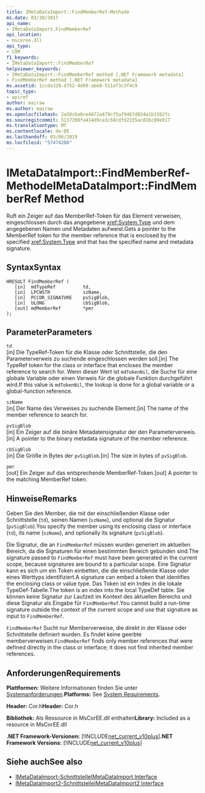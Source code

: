 ```yaml
---
title: IMetaDataImport::FindMemberRef-Methode
ms.date: 03/30/2017
api_name:
- IMetaDataImport.FindMemberRef
api_location:
- mscoree.dll
api_type:
- COM
f1_keywords:
- IMetaDataImport::FindMemberRef
helpviewer_keywords:
- IMetaDataImport::FindMemberRef method [.NET Framework metadata]
- FindMemberRef method [.NET Framework metadata]
ms.assetid: 1ccda329-d752-4d89-abe8-511af3c3f4c9
topic_type:
- apiref
author: mairaw
ms.author: mairaw
ms.openlocfilehash: 2a58cba0ce4672a479cf5af9467d024a1b1562fc
ms.sourcegitcommit: 5137208fa414d9ca3c58cdfd2155ac81bc89e917
ms.translationtype: MT
ms.contentlocale: de-DE
ms.lasthandoff: 03/06/2019
ms.locfileid: "57474288"
---
```

# <a name="imetadataimportfindmemberref-method"></a><span data-ttu-id="99935-102">IMetaDataImport::FindMemberRef-Methode</span><span class="sxs-lookup"><span data-stu-id="99935-102">IMetaDataImport::FindMemberRef Method</span></span>
<span data-ttu-id="99935-103">Ruft ein Zeiger auf das MemberRef-Token für das Element verweisen, eingeschlossen durch das angegebene <xref:System.Type> und dem angegebenen Namen und Metadaten aufweist.</span><span class="sxs-lookup"><span data-stu-id="99935-103">Gets a pointer to the MemberRef token for the member reference that is enclosed by the specified <xref:System.Type> and that has the specified name and metadata signature.</span></span>  
  
## <a name="syntax"></a><span data-ttu-id="99935-104">Syntax</span><span class="sxs-lookup"><span data-stu-id="99935-104">Syntax</span></span>  
  
```  
HRESULT FindMemberRef (  
   [in]  mdTypeRef          td,  
   [in]  LPCWSTR            szName,   
   [in]  PCCOR_SIGNATURE    pvSigBlob,   
   [in]  ULONG              cbSigBlob,   
   [out] mdMemberRef        *pmr  
);  
```  
  
## <a name="parameters"></a><span data-ttu-id="99935-105">Parameter</span><span class="sxs-lookup"><span data-stu-id="99935-105">Parameters</span></span>  
 `td`  
 <span data-ttu-id="99935-106">[in] Die TypeRef-Token für die Klasse oder Schnittstelle, die den Parameterverweis zu suchende eingeschlossen werden soll.</span><span class="sxs-lookup"><span data-stu-id="99935-106">[in] The TypeRef token for the class or interface that encloses the member reference to search for.</span></span> <span data-ttu-id="99935-107">Wenn dieser Wert ist `mdTokenNil`, die Suche für eine globale Variable oder einen Verweis für die globale Funktion durchgeführt wird.</span><span class="sxs-lookup"><span data-stu-id="99935-107">If this value is `mdTokenNil`, the lookup is done for a global variable or a global-function reference.</span></span>  
  
 `szName`  
 <span data-ttu-id="99935-108">[in] Der Name des Verweises zu suchende Element.</span><span class="sxs-lookup"><span data-stu-id="99935-108">[in] The name of the member reference to search for.</span></span>  
  
 `pvSigBlob`  
 <span data-ttu-id="99935-109">[in] Ein Zeiger auf die binäre Metadatensignatur der den Parameterverweis.</span><span class="sxs-lookup"><span data-stu-id="99935-109">[in] A pointer to the binary metadata signature of the member reference.</span></span>  
  
 `cbSigBlob`  
 <span data-ttu-id="99935-110">[in] Die Größe in Bytes der `pvSigBlob`.</span><span class="sxs-lookup"><span data-stu-id="99935-110">[in] The size in bytes of `pvSigBlob`.</span></span>  
  
 `pmr`  
 <span data-ttu-id="99935-111">[out] Ein Zeiger auf das entsprechende MemberRef-Token.</span><span class="sxs-lookup"><span data-stu-id="99935-111">[out] A pointer to the matching MemberRef token.</span></span>  
  
## <a name="remarks"></a><span data-ttu-id="99935-112">Hinweise</span><span class="sxs-lookup"><span data-stu-id="99935-112">Remarks</span></span>  
 <span data-ttu-id="99935-113">Geben Sie den Member, die mit der einschließenden Klasse oder Schnittstelle (`td`), seinen Namen (`szName`), und optional die Signatur (`pvSigBlob`).</span><span class="sxs-lookup"><span data-stu-id="99935-113">You specify the member using its enclosing class or interface (`td`), its name (`szName`), and optionally its signature (`pvSigBlob`).</span></span>  
  
 <span data-ttu-id="99935-114">Die Signatur, die an `FindMemberRef` müssen wurden generiert im aktuellen Bereich, da die Signaturen für einen bestimmten Bereich gebunden sind.</span><span class="sxs-lookup"><span data-stu-id="99935-114">The signature passed to `FindMemberRef` must have been generated in the current scope, because signatures are bound to a particular scope.</span></span> <span data-ttu-id="99935-115">Eine Signatur kann es sich um ein Token einbetten, die die einschließende Klasse oder eines Werttyps identifiziert.</span><span class="sxs-lookup"><span data-stu-id="99935-115">A signature can embed a token that identifies the enclosing class or value type.</span></span> <span data-ttu-id="99935-116">Das Token ist ein Index in die lokale TypeDef-Tabelle.</span><span class="sxs-lookup"><span data-stu-id="99935-116">The token is an index into the local TypeDef table.</span></span> <span data-ttu-id="99935-117">Sie können keine Signatur zur Laufzeit im Kontext des aktuellen Bereichs und diese Signatur als Eingabe für `FindMemberRef`.</span><span class="sxs-lookup"><span data-stu-id="99935-117">You cannot build a run-time signature outside the context of the current scope and use that signature as input to `FindMemberRef`.</span></span>  
  
 <span data-ttu-id="99935-118">`FindMemberRef` Sucht nur Memberverweise, die direkt in der Klasse oder Schnittstelle definiert wurden. Es findet keine geerbte memberverweisen.</span><span class="sxs-lookup"><span data-stu-id="99935-118">`FindMemberRef` finds only member references that were defined directly in the class or interface; it does not find inherited member references.</span></span>  
  
## <a name="requirements"></a><span data-ttu-id="99935-119">Anforderungen</span><span class="sxs-lookup"><span data-stu-id="99935-119">Requirements</span></span>  
 <span data-ttu-id="99935-120">**Plattformen:** Weitere Informationen finden Sie unter [Systemanforderungen](../../../../docs/framework/get-started/system-requirements.md).</span><span class="sxs-lookup"><span data-stu-id="99935-120">**Platforms:** See [System Requirements](../../../../docs/framework/get-started/system-requirements.md).</span></span>  
  
 <span data-ttu-id="99935-121">**Header:** Cor.h</span><span class="sxs-lookup"><span data-stu-id="99935-121">**Header:** Cor.h</span></span>  
  
 <span data-ttu-id="99935-122">**Bibliothek:** Als Ressource in MsCorEE.dll enthalten</span><span class="sxs-lookup"><span data-stu-id="99935-122">**Library:** Included as a resource in MsCorEE.dll</span></span>  
  
 <span data-ttu-id="99935-123">**.NET Framework-Versionen:** [!INCLUDE[net_current_v10plus](../../../../includes/net-current-v10plus-md.md)]</span><span class="sxs-lookup"><span data-stu-id="99935-123">**.NET Framework Versions:** [!INCLUDE[net_current_v10plus](../../../../includes/net-current-v10plus-md.md)]</span></span>  
  
## <a name="see-also"></a><span data-ttu-id="99935-124">Siehe auch</span><span class="sxs-lookup"><span data-stu-id="99935-124">See also</span></span>
- [<span data-ttu-id="99935-125">IMetaDataImport-Schnittstelle</span><span class="sxs-lookup"><span data-stu-id="99935-125">IMetaDataImport Interface</span></span>](../../../../docs/framework/unmanaged-api/metadata/imetadataimport-interface.md)
- [<span data-ttu-id="99935-126">IMetaDataImport2-Schnittstelle</span><span class="sxs-lookup"><span data-stu-id="99935-126">IMetaDataImport2 Interface</span></span>](../../../../docs/framework/unmanaged-api/metadata/imetadataimport2-interface.md)
